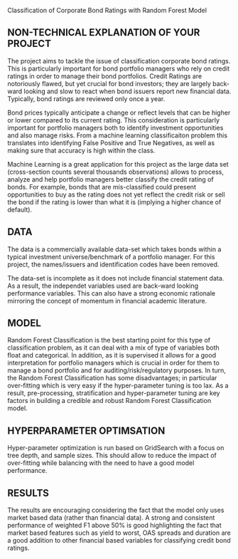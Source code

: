 Classification of Corporate Bond Ratings with Random Forest Model

## NON-TECHNICAL EXPLANATION OF YOUR PROJECT
The project aims to tackle the issue of classification corporate bond ratings. 
This is particularly important for bond portfolio managers who rely on credit ratings in order to manage their bond portfolios.
Credit Ratings are notoriously flawed, but yet crucial for bond investors; they are largely back-ward looking and slow to react when bond issuers report new financial data. 
Typically, bond ratings are reviewed only once a year.

Bond prices typically anticipate a change or reflect levels that can be higher or lower compared to its current rating.
This consideration is particularly important for portfolio managers both to identify investment opportunities and also manage risks.
From a machine learning classificaiton problem this translates into identifying False Positive and True Negatives, as well as making sure that accuracy is high within the class.

Machine Learning is a great application for this project as the large data set (cross-section counts several thousands observations) allows to process, analyze and help portfolio managers better classify the credit rating of bonds.
For example, bonds that are mis-classified could present opportunities to buy as the rating does not yet reflect the credit risk or sell the bond if the rating is lower than what it is (implying a higher chance of default).

## DATA
The data is a commercially available data-set which takes bonds within a typical investment universe/benchmark of a portfolio manager.
For this project, the names/issuers and identification codes have been removed.

The data-set is incomplete as it does not include financial statement data. As a result, the independet variables used are back-ward looking performance variables. This can also have a strong economic rationale mirroring the concept of momentum in financial academic literature. 


## MODEL 
Random Forest Classification is the best starting point for this type of classification problem, as it can deal with a mix of type of variables both float and categorical. 
In addition, as it is supervised it allows for a good interpretation for portfolio managers which is crucial in order for them to manage a bond portfolio and for auditing/risk/regulatory purposes.
In turn, the Random Forest Classification has some disadvantages; in particular over-fitting which is very easy if the hyper-parameter tuning is too lax. 
As a result, pre-processing, stratification and hyper-parameter tuning are key factors in building a credible and robust Random Forest Classification model.

## HYPERPARAMETER OPTIMSATION
Hyper-parameter optimization is run based on GridSearch with a focus on tree depth, and sample sizes. 
This should allow to reduce the impact of over-fitting while balancing with the need to have a good model performance.

## RESULTS
The results are encouraging considering the fact that the model only uses market based data (rather than financial data). 
A strong and consistent performance of weighted F1 above 50% is good highlighting the fact that market based features such as yield to worst, OAS spreads and duration 
are a good addition to other financial based variables for classifying credit bond ratings.
